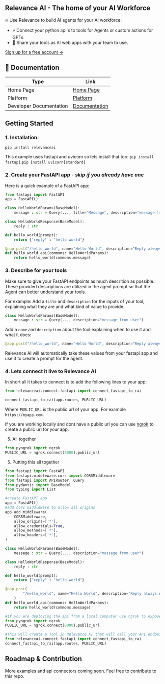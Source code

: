 ## Relevance AI - The home of your AI Workforce

🔥 Use Relevance to build AI agents for your AI workforce:
- ⚡ Connect your python api's to tools for Agents or custom actions for GPTs.
- 🚀 Share your tools as AI web apps with your team to use.

[Sign up for a free account ->](https://app.relevanceai.com)

## 🧠 Documentation

| Type      | Link |
| ------------- | ----------- |
| Home Page | [Home Page](https://relevanceai.com/) |
| Platform | [Platform](https://app.relevanceai.com/) |
| Developer Documentation | [Documentation](https://sdk.relevanceai.com/) |

## Getting Started

### 1. Installation:
`pip install relevanceai`

This example uses fastapi and uvicorn so lets install that too:
`pip install fastapi`
`pip install uvicorn[standard]`

### 2. Create your FastAPI app - *skip if you already have one*
Here is a quick example of a FastAPI app:
```python
from fastapi import FastAPI
app = FastAPI()

class HelloWorldParams(BaseModel):
    message : str = Query(..., title="Message", description="message from user")

class HelloWorldResponse(BaseModel):
    reply : str

def hello_world(prompt):
    return {"reply" : "hello world"}

@app.post("/hello_world", name="Hello World", description="Reply always with hello world", response_model=HelloWorldResponse)
def hello_world_api(commons: HelloWorldParams):
    return hello_world(commons.message)
```

### 3. Describe for your tools
Make sure to give your FastAPI endpoints as much descrition as possible. These provided descriptions are utilized in the agent prompt so that the Agent can better understand your tools.

For example:
Add a `title` and `description` for the inputs of your tool, explaining what they are and what kind of value to provide:
```python
class HelloWorldParams(BaseModel):
    message : str = Query(..., description="message from user")
```
Add a `name` and `description` about the tool explaining when to use it and what it does:
```python
@app.post("/hello_world", name="Hello World", description="Reply always with hello world", response_model=HelloWorldResponse)
```
Relevance AI will automatically take these values from your fastapi app and use it to create a prompt for the agent.


### 4. Lets connect it live to Relevance AI
In short all it takes to connect is to add the following lines to your app:
```python
from relevanceai.connect.fastapi import connect_fastapi_to_rai

connect_fastapi_to_rai(app.routes, PUBLIC_URL)
```
Where `PUBLIC_URL` is the public url of your app. For example `https://myapp.com`.

If you are working locally and dont have a public url you can use [ngrok](https://ngrok.com/) to create a public url for your app.

5. All together
```python
from pyngrok import ngrok
PUBLIC_URL = ngrok.connect(8000).public_url
```

5. Putting this all together
```python
from fastapi import FastAPI
from fastapi.middleware.cors import CORSMiddleware
from fastapi import APIRouter, Query
from pydantic import BaseModel
from typing import List

#create FastAPI app
app = FastAPI()
#add cors middleware to allow all origins
app.add_middleware(
    CORSMiddleware,
    allow_origins=['*'],
    allow_credentials=True,
    allow_methods=['*'],
    allow_headers=['*'],
)

class HelloWorldParams(BaseModel):
    message : str = Query(..., description="message from user")

class HelloWorldResponse(BaseModel):
    reply : str

def hello_world(prompt):
    return {"reply" : "hello world"}

@app.post(
        "/hello_world", name="Hello World", description="Reply always with hello world", response_model=HelloWorldResponse
    )
def hello_world_api(commons: HelloWorldParams):
    return hello_world(commons.message)

#If you are deploying the api from a local computer use ngrok to expose a public url.
from pyngrok import ngrok
PUBLIC_URL = ngrok.connect(8000).public_url

#This will create a Tool in Relevance AI that will call your API endpoint
from relevanceai.connect.fastapi import connect_fastapi_to_rai
connect_fastapi_to_rai(app.routes, PUBLIC_URL)
```

## Roadmap & Contribution
More examples and api connectors coming soon. Feel free to contribute to this repo.